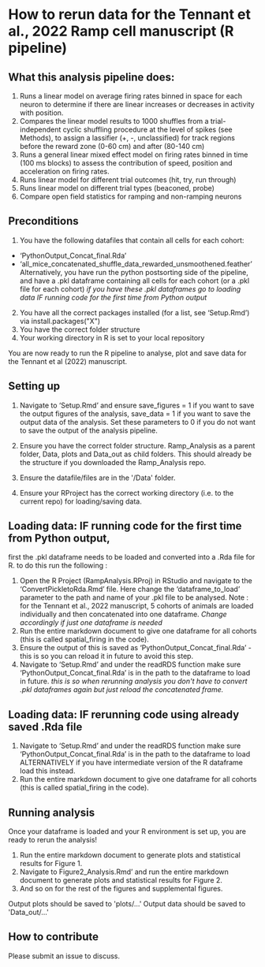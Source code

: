 
# How to rerun data for the Tennant et al., 2022 Ramp cell manuscript (R pipeline)


## What this analysis pipeline does:
1. Runs a linear model on average firing rates binned in space for each neuron to determine if there are linear increases or decreases in activity with position.
2. Compares the linear model results to 1000 shuffles from a trial-independent cyclic shuffling procedure at the level of spikes (see Methods), to assign a lassifier (+, -, unclassified) for track regions before the reward zone (0-60 cm) and after (80-140 cm)
3. Runs a general linear mixed effect model on firing rates binned in time (100 ms blocks) to assess the contribution of speed, position and acceleration on firing rates. 
4. Runs linear model for different trial outcomes (hit, try, run through)
5. Runs linear model on different trial types (beaconed, probe)
6. Compare open field statistics for ramping and non-ramping neurons

## Preconditions
1. You have the following datafiles that contain all cells for each cohort:
  - ‘PythonOutput_Concat_final.Rda’
  - ‘all_mice_concatenated_shuffle_data_rewarded_unsmoothened.feather’
Alternatively, you have run the python postsorting side of the pipeline, and have a .pkl dataframe containing all cells for each cohort (or a .pkl file for each cohort)
_if you have these .pkl dataframes go to loading data IF running code for the first time from Python output_

2. You have all the correct packages installed (for a list, see ‘Setup.Rmd’) via install.packages("X")
3. You have the correct folder structure
4. Your working directory in R is set to your local repository 

You are now ready to run the R pipeline to analyse, plot and save data for the Tennant et al (2022) manuscript.

## Setting up
1. Navigate to ‘Setup.Rmd’ and ensure save_figures = 1 if you want to save the output figures of the analysis, save_data = 1 if you want to save the output data of the analysis. Set these parameters to 0 if you do not want to save the output of the analysis pipeline. 
2. Ensure you have the correct folder structure. 
Ramp_Analysis as a parent folder, Data, plots and Data_out as child folders. This should already be the structure if you downloaded the Ramp_Analysis repo. 

3. Ensure the datafile/files are in the '/Data' folder.

4. Ensure your RProject has the correct working directory (i.e. to the current repo) for loading/saving data.


## Loading data: IF running code for the first time from Python output, 
first the .pkl dataframe needs to be loaded and converted into a .Rda file for R. to do this run the following : 

1.  Open the R Project (RampAnalysis.RProj) in RStudio and navigate to the ‘ConvertPickletoRda.Rmd’ file. Here change the ‘dataframe_to_load’ parameter to the path and name of your .pkl file to be analysed. 
Note : for the Tennant et al., 2022 manuscript, 5 cohorts of animals are loaded individually and then concatenated into one dataframe. _Change accordingly if just one dataframe is needed_
2. Run the entire markdown document to give one dataframe for all cohorts (this is called spatial_firing in the code). 
3. Ensure the output of this is saved as ‘PythonOutput_Concat_final.Rda’ - this is so you can reload it in future to avoid this step.
4. Navigate to ‘Setup.Rmd’ and under the readRDS function make sure ‘PythonOutput_Concat_final.Rda’ is in the path to the dataframe to load in future. 
_this is so when rerunning analysis you don't have to convert .pkl dataframes again but just reload the concatenated frame._

## Loading data: IF rerunning code using already saved .Rda file 
1. Navigate to ‘Setup.Rmd’ and under the readRDS function make sure ‘PythonOutput_Concat_final.Rda’ is in the path to the dataframe to load 
ALTERNATIVELY if you have intermediate version of the R dataframe load this instead. 
2. Run the entire markdown document to give one dataframe for all cohorts (this is called spatial_firing in the code). 


## Running analysis 
Once your dataframe is loaded and your R environment is set up, you are ready to rerun the analysis!

1. Run the entire markdown document to generate plots and statistical results for Figure 1. 
2. Navigate to Figure2_Analysis.Rmd’ and run the entire markdown document to generate plots and statistical results for Figure 2. 
3. And so on for the rest of the figures and supplemental figures. 

Output plots should be saved to 'plots/...'
Output data should be saved to 'Data_out/...'


## How to contribute
Please submit an issue to discuss.
